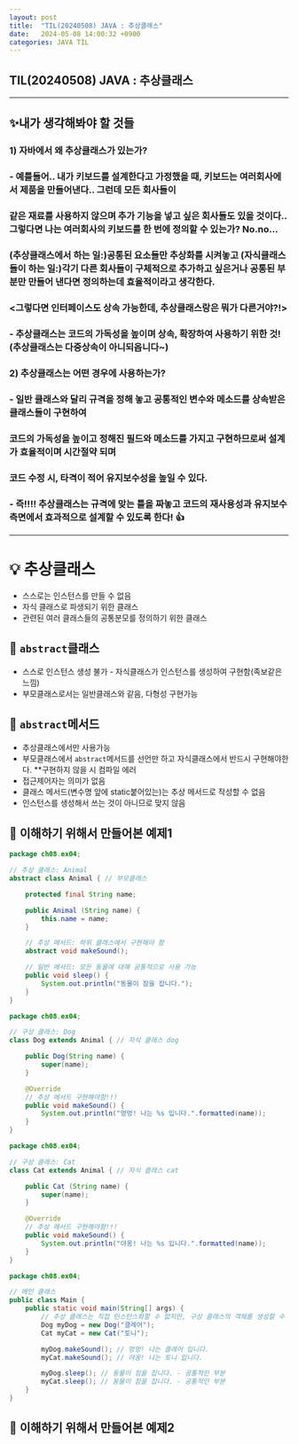 ```yaml
---
layout: post
title:  "TIL(20240508) JAVA : 추상클래스"
date:   2024-05-08 14:00:32 +0900
categories: JAVA TIL
---
```


## TIL(20240508) JAVA : 추상클래스

---------------------------------------------------------------------------------

## ✨내가 생각해봐야 할 것들
### 1) 자바에서 왜 추상클래스가 있는가?
### - 예를들어.. 내가 키보드를 설계한다고 가정했을 때, 키보드는 여러회사에서 제품을 만들어낸다.. 그런데 모든 회사들이 
### 같은 재료를 사용하지 않으며 추가 기능을 넣고 싶은 회사들도 있을 것이다.. 그렇다면 나는 여러회사의 키보드를 한 번에 정의할 수 있는가? No.no...
### (추상클래스에서 하는 일:)공통된 요소들만 추상화를 시켜놓고 (자식클래스들이 하는 일:)각기 다른 회사들이 구체적으로 추가하고 싶은거나 공통된 부분만 만들어 낸다면 정의하는데 효율적이라고 생각한다.  

### <그렇다면 인터페이스도 상속 가능한데, 추상클래스랑은 뭐가 다른거야?!>
### - 추상클래스는 코드의 가독성을 높이며 상속, 확장하여 사용하기 위한 것! (추상클래스는 다중상속이 아니되옵니다~)

### 2) 추상클래스는 어떤 경우에 사용하는가?
### - 일반 클래스와 달리 규격을 정해 놓고 공통적인 변수와 메소드를 상속받은 클래스들이 구현하여
### 코드의 가독성을 높이고 정해진 필드와 메소드를 가지고 구현하므로써 설계가 효율적이며 시간절약 되며
### 코드 수정 시, 타격이 적어 유지보수성을 높일 수 있다. 
### - 즉!!!! 추상클래스는 규격에 맞는 틀을 짜놓고 코드의 재사용성과 유지보수 측면에서 효과적으로 설계할 수 있도록 한다! 👍

-------------------------------------------------------------------------------------

# 💡 추상클래스
- 스스로는 인스턴스를 만들 수 없음
- 자식 클래스로 파생되기 위한 클래스
- 관련된 여러 클래스들의 공통분모를 정의하기 위한 클래스
<!-- - 부모와 자식간의 상속관계에서 이루어짐 -->

## 📌 `abstract`클래스
- 스스로 인스턴스 생성 불가 - 자식클래스가 인스턴스를 생성하여 구현함(족보같은 느낌)
- 부모클래스로서는 일반클래스와 같음, 다형성 구현가능

## 📌 `abstract`메서드
- 추상클래스에서만 사용가능
- 부모클래스에서 `abstract`메서드를 선언만 하고 자식클래스에서 반드시 구현해야한다. **구현하지 않을 시 컴파일 에러
- 접근제어자는 의미가 없음
- 클래스 메서드(변수명 앞에 static붙어있는)는 추상 메서드로 작성할 수 없음
- 인스턴스를 생성해서 쓰는 것이 아니므로 맞지 않음

## 💬 이해하기 위해서 만들어본 예제1 
```java
package ch08.ex04;

// 추상 클래스: Animal 
abstract class Animal { // 부모클래스

    protected final String name;

    public Animal (String name) {
        this.name = name;
    }

    // 추상 메서드: 하위 클래스에서 구현해야 함
    abstract void makeSound();

    // 일반 메서드: 모든 동물에 대해 공통적으로 사용 가능
    public void sleep() {
        System.out.println("동물이 잠을 잡니다.");
    }
}
```
```java
package ch08.ex04;

// 구상 클래스: Dog
class Dog extends Animal { // 자식 클래스 dog

    public Dog(String name) {
        super(name);
    }

    @Override
    // 추상 메서드 구현해야함!!!
    public void makeSound() {
        System.out.println("멍멍! 나는 %s 입니다.".formatted(name));
    }
}
```
```java
package ch08.ex04;

// 구상 클래스: Cat
class Cat extends Animal { // 자식 클래스 cat

    public Cat (String name) {
        super(name);
    }

    @Override
    // 추상 메서드 구현해야함!!!
    public void makeSound() {
        System.out.println("야옹! 나는 %s 입니다.".formatted(name));
    }
}

```
```java
package ch08.ex04;

// 메인 클래스
public class Main {
    public static void main(String[] args) {
        // 추상 클래스는 직접 인스턴스화할 수 없지만, 구상 클래스의 객체를 생성할 수 있습니다.
        Dog myDog = new Dog("클레어"); 
        Cat myCat = new Cat("토니");

        myDog.makeSound(); // 멍멍! 나는 클레어 입니다.
        myCat.makeSound(); // 야옹! 나는 토니 입니다.

        myDog.sleep(); // 동물이 잠을 잡니다. - 공통적인 부분
        myCat.sleep(); // 동물이 잠을 잡니다. - 공통적인 부분
    }
}

```
## 💬 이해하기 위해서 만들어본 예제2 

```java


```

[자바 추상클래스란?]: https://limkydev.tistory.com/188#google_vignette

